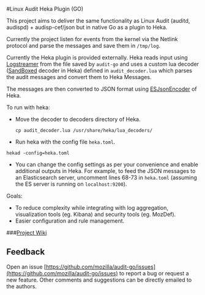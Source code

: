 #Linux Audit Heka Plugin (GO)

This project aims to deliver the same functionality as Linux Audit (auditd, audispd) + audisp-cef/json but in native Go as a plugin to Heka.

Currently the project listen for events from the kernel via the Netlink protocol and parse the messages and save them in `/tmp/log`.

Currently the Heka plugin is provided externally. Heka reads input using [Logstreamer](http://hekad.readthedocs.org/en/v0.10.0/config/inputs/logstreamer.html) from the file saved by `audit-go` and uses a custom lua decoder ([SandBoxed](http://hekad.readthedocs.org/en/v0.10.0/config/decoders/sandbox.html) decoder in Heka) defined in `audit_decoder.lua` which parses the audit messages and convert them to Heka Messages.

The messages are then converted to JSON format using [ESJsonEncoder](http://hekad.readthedocs.org/en/v0.10.0/config/encoders/esjson.html) of Heka.

To run with heka:

*   Move the decoder to decoders directory of Heka.

    `cp audit_decoder.lua /usr/share/heka/lua_decoders/`

*   Run heka with the config file `heka.toml`.

   `hekad -config=heka.toml`

*   You can change the config settings as per your convenience and enable additional outputs in Heka. For example, to feed the JSON messages to an Elasticsearch server, uncomment lines 68-73 in `heka.toml` (assuming the ES server is running on `localhost:9200`).

Goals:

*   To reduce complexity while integrating with log aggregation, visualization tools (eg. Kibana) and security tools (eg. MozDef).
*   Easier configuration and rule management.

###[Project Wiki](https://wiki.mozilla.org/Security/Mentorships/MWoS/2014/Linux_Audit_heka_plugin_%28Go%29)

Feedback
-----------------
Open an issue [https://github.com/mozilla/audit-go/issues](https://github.com/mozilla/audit-go/issues) to report a bug or request a new feature. Other comments and suggestions can be directly emailed to the authors.

